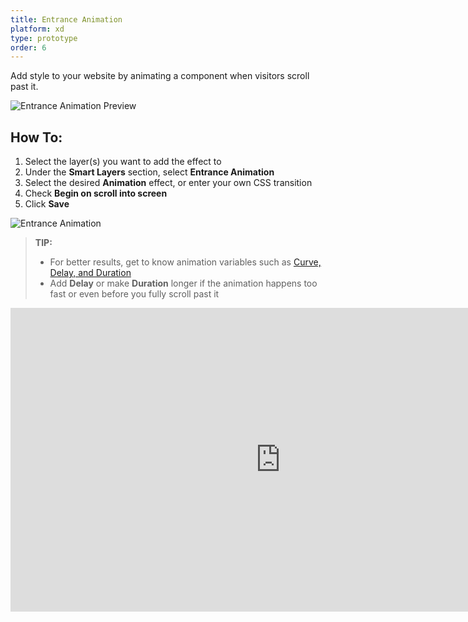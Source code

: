 ```yaml
---
title: Entrance Animation
platform: xd
type: prototype
order: 6
---
```

Add style to your website by animating a component  when visitors scroll past it.

![Entrance Animation Preview](https://p46.f4.n0.cdn.getcloudapp.com/items/P8uRLmbO/entrance%20preview%20gif.gif?v=0472527aacd4667d9e476779f38aa9a5 "Entrance Animation Preview")

## How To:

1. Select the layer(s) you want to add the effect to
2. Under the **Smart Layers** section, select **Entrance Animation**
3. Select the desired **Animation** effect, or enter your own CSS transition
4. Check **Begin on scroll into screen**
5. Click **Save**

![Entrance Animation](https://p46.f4.n0.cdn.getcloudapp.com/items/jkuKxYZE/entranceanimation%20gif.gif?v=df788cacee1c3b71704436d77ef4cbee)

>**TIP:** 
> - For better results, get to know animation variables such as [Curve, Delay, and Duration](https://support.animaapp.com/launchpad/animation-easing-curve-explained)
> - Add **Delay** or make **Duration** longer if the animation happens too fast or even before you fully scroll past it

<iframe width="864" height="486" src="https://www.youtube.com/embed/4dlteyEVg0k" frameborder="0" allow="accelerometer; autoplay; encrypted-media; gyroscope; picture-in-picture" allowfullscreen></iframe>
